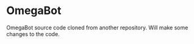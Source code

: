 # OmegaBot

 OmegaBot source code cloned from another repository. Will make some changes to the code.
